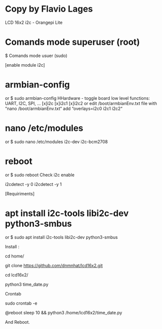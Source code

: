 # Copy by Flavio Lages

LCD 16x2 i2c - Orangepi Lite

# Comands mode superuser (root)
$ Comands mode usuer (sudo)

[enable module i2c]
# armbian-config 
or 
$ sudo armbian-config 
    HHardware - toggle board low level functions: UART, I2C, SPI, …
    [x]i2c
    [x]i2c1
    [x]i2c2
or 
edit /boot/armbianEnv.txt file with “nano /boot/armbianEnv.txt“
add “overlays=i2c0 i2c1 i2c2“
# nano /etc/modules 
or 
$ sudo nano /etc/modules 
    i2c-dev
    i2c-bcm2708

# reboot 
or 
$ sudo reboot
Check i2c enable 

i2cdetect -y 0
i2cdetect -y 1


[Requiriments]
# apt install i2c-tools libi2c-dev python3-smbus 
or
$ sudo apt install i2c-tools libi2c-dev python3-smbus

Install :

cd home/

git clone https://github.com/dnmnhat/lcd16x2.git

cd lcd16x2/

python3 time_date.py

Crontab

sudo crontab -e

@reboot sleep 10 && python3 /home/lcd16x2/time_date.py


And Reboot.
